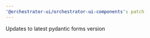 ```yaml
---
'@orchestrator-ui/orchestrator-ui-components': patch
---
```


Updates to latest pydantic forms version
